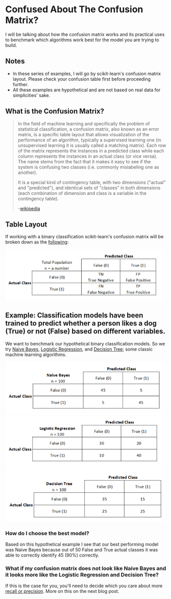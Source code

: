 # Confused About The Confusion Matrix?
I will be talking about how the confusion matrix works and its practical uses to benchmark which algorithms work best for the model you are trying to build.

## Notes
 - In these series of examples, I will go by scikit-learn's confusion matrix layout. Please check your confusion table first before proceeding further.
 - All these examples are hypothetical and are not based on real data for simplicities' sake.

## What is the Confusion Matrix?
>In the field of machine learning and specifically the problem of statistical classification, a confusion matrix, also known as an error matrix, is a specific table layout that allows visualization of the performance of an algorithm, typically a supervised learning one (in unsupervised learning it is usually called a matching matrix). Each row of the matrix represents the instances in a predicted class while each column represents the instances in an actual class (or vice versa). The name stems from the fact that it makes it easy to see if the system is confusing two classes (i.e. commonly mislabeling one as another).
>
>It is a special kind of contingency table, with two dimensions ("actual" and "predicted"), and identical sets of "classes" in both dimensions (each combination of dimension and class is a variable in the contingency table).
>
> -[wikipedia](https://en.wikipedia.org/wiki/Confusion_matrix)

## Table Layout
If working with a binary classification scikit-learn's confusion matrix will be broken down as the [following](https://scikit-learn.org/stable/modules/generated/sklearn.metrics.confusion_matrix.html): 

![Confusion Matrix Legend](images/confusion_matrix_example_legend.png)

## Example: Classification models have been trained to predict whether a person likes a dog (True) or not (False) based on different variables.
We want to benchmark our hypothetical binary classification models. So we try [Naive Bayes](https://en.wikipedia.org/wiki/Naive_Bayes_classifier), [Logistic Regression](https://en.wikipedia.org/wiki/Logistic_regression), and [Decision Tree](https://en.wikipedia.org/wiki/Decision_tree_learning); some classic machine learning algorithms.

![Naive Bayes](images/naive_bayes_cf.png)
![Logistic Regression](images/logistic_regression_cf.png)
![Decision Tree](images/decision_tree_cf.png)

### How do I choose the best model?
Based on this hypothetical example I see that our best performing model was Naive Bayes because out of 50 False and True actual classes it was able to correctly identify 45 (90%) correctly.

### What if my confusion matrix does not look like Naive Bayes and it looks more like the Logistic Regression and Decision Tree?
If this is the case for you, you'll need to decide which you care about more [recall or precision](https://en.wikipedia.org/wiki/Precision_and_recall). More on this on the next blog post.